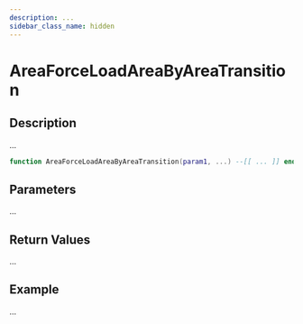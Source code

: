 ```yaml
---
description: ...
sidebar_class_name: hidden
---
```


# AreaForceLoadAreaByAreaTransition

## Description

...

```lua
function AreaForceLoadAreaByAreaTransition(param1, ...) --[[ ... ]] end
```

## Parameters

...

## Return Values

...

## Example

...

